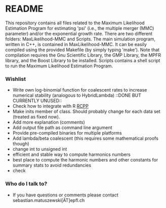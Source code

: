 # README #

This repository contains all files related to the Maximum Likelihood Estimation Program for estimating 'psi' (i.e., the multiple merger (MMC) parameter) and/or the exponential growth rate. 
There are two different folders: MaxLikelihood-MMC and Scripts.
The main simulation program, written in C++, is contained in MaxLikelihood-MMC. It can be easily compiled using the provided Makefile (by simply typing 'make'). Note that compilation requires the Gnu Scientific Library, the GMP Library, the MPFR library, and the Boost Library to be installed.
Scripts contains a shell script to run the Maximum Likelihood Estimation Program.

### Wishlist ###

* Write own log-binomial function for coalescent rates to increase numerical stability (analogous to HybridLambda) ::DONE BUT CURRENTLY UNUSED::
* Check how to integrate with R [RCPP](http://www.rcpp.org/)
* Make inits member of class. Should probably change for each data set (treated as fixed now).
* Add more explanation (comments)
* Add output file path as command line argument
* Provide pre-compiled binaries for multiple platforms
* Add lambda/beta coalescent (this requires some mathematical proofs though)
* change int to unsigned int
* efficient and stable way to compute harmonics numbers
* best place to compute the harmonic numbers and other constants for summary stats to avoid redundancies
* check

### Who do I talk to? ###

* If you have questions or comments please contact sebastian.matuszewski[ÄT]epfl.ch
